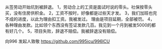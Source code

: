 从签劳动开始坑到被辞退。 
1，劳动合上的工资是面试时说的零头。社保按零头买，没有住房供积金。
2，工资不按时，好像都是过些天才发。
3，我们加班也完不成的进度，以此为理由扣工资。我被发过。 理由是项目延期，全部被罚。
4，各种理由发款。比如领个东西没有签证发款几百。我见到一个月到被发5000的都有好几个。
5，项目失败，辞退不赔偿。我被辞退没有赔偿。

向996 发起人致敬 https://github.com/995icu/996ICU
